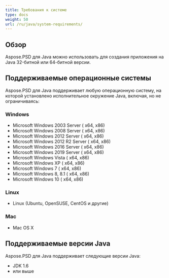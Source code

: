 ```yaml
---
title: Требования к системе
type: docs
weight: 50
url: /ru/java/system-requirements/
---
```


## **Обзор**
Aspose.PSD для Java можно использовать для создания приложения на Java 32-битной или 64-битной версии.

## **Поддерживаемые операционные системы**
Aspose.PSD для Java поддерживает любую операционную систему, на которой установлено исполнительное окружение Java, включая, но не ограничиваясь:

### **Windows**
- Microsoft Windows 2003 Server ( x64, x86)
- Microsoft Windows 2008 Server ( x64, x86)
- Microsoft Windows 2012 Server ( x64, x86)
- Microsoft Windows 2012 R2 Server ( x64, x86)
- Microsoft Windows 2016 Server ( x64, x86)
- Microsoft Windows 2019 Server ( x64, x86)
- Microsoft Windows Vista ( x64, x86)
- Microsoft Windows XP ( x64, x86)
- Microsoft Windows 7 ( x64, x86)
- Microsoft Windows 8, 8.1 ( x64, x86)
- Microsoft Windows 10 ( x64, x86)

### **Linux**
- Linux (Ubuntu, OpenSUSE, CentOS и другие)

### **Mac**
- Mac OS X

## **Поддерживаемые версии Java**
Aspose.PSD для Java поддерживает следующие версии Java:

- JDK 1.6
- или выше
